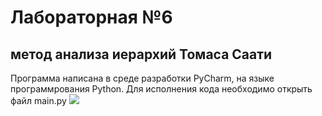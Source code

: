 # Лабораторная №6
## метод анализа иерархий Томаса Саати

Программа написана в среде разработки PyCharm, на языке программрования Python. Для исполнения кода необходимо открыть файл main.py
![](https://user-images.githubusercontent.com/40270221/142769348-bded9ec6-5b32-4b56-99c2-e6f906811df3.png)
